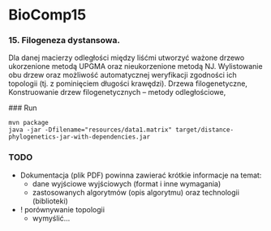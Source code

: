 # BioComp15
### 15. Filogeneza dystansowa.
Dla danej macierzy odległości między liśćmi utworzyć ważone drzewo ukorzenione metodą UPGMA oraz nieukorzenione metodą NJ. Wylistowanie obu drzew oraz możliwość automatycznej weryfikacji zgodności ich topologii (tj. z pominięciem długości krawędzi). Drzewa filogenetyczne, Konstruowanie drzew filogenetycznych – metody odległościowe,

### Run
```
mvn package
java -jar -Dfilename="resources/data1.matrix" target/distance-phylogenetics-jar-with-dependencies.jar
```

### TODO
* Dokumentacja (plik PDF) powinna zawierać krótkie informacje na temat:
    - dane wyjściowe wyjściowych (format i inne wymagania)
    - zastosowanych algorytmów (opis algorytmu) oraz technologii (biblioteki) 
* ! porównywanie topologii
    - wymyślić... 
